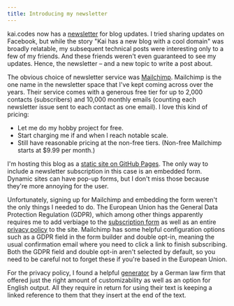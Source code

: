 ```yaml
---
title: Introducing my newsletter
---
```

kai.codes now has a [newsletter](newsletter) for blog updates. I tried sharing updates on Facebook, but while the story "Kai has a new blog with a cool domain" was broadly relatable, my subsequent technical posts were interesting only to a few of my friends. And these friends weren't even guaranteed to see my updates. Hence, the newsletter – and a new topic to write a post about.

The obvious choice of newsletter service was [Mailchimp](https://mailchimp.com/). Mailchimp is the one name in the newsletter space that I've kept coming across over the years. Their service comes with a generous free tier for up to 2,000 contacts (subscribers) and 10,000 monthly emails (counting each newsletter issue sent to each contact as one email). I love this kind of pricing:

* Let me do my hobby project for free.
* Start charging me if and when I reach notable scale.
* Still have reasonable pricing at the non-free tiers. (Non-free Mailchimp starts at $9.99 per month.)

I'm hosting this blog as a [static site on GitHub Pages](blogging-on-github-pages). The only way to include a newsletter subscription in this case is an embedded form. Dynamic sites can have pop-up forms, but I don't miss those because they're more annoying for the user.

Unfortunately, signing up for Mailchimp and embedding the form weren't the only things I needed to do. The European Union has the General Data Protection Regulation (GDPR), which among other things apparently requires me to add verbiage to the [subscription form](newsletter) as well as an entire [privacy policy](privacy) to the site. Mailchimp has some helpful configuration options such as a GDPR field in the form builder and double opt-in, meaning the usual confirmation email where you need to click a link to finish subscribing. Both the GDPR field and double opt-in aren't selected by default, so you need to be careful not to forget these if you're based in the European Union.

For the privacy policy, I found a helpful [generator](https://www.ratgeberrecht.eu/leistungen/muster-datenschutzerklaerung.html) by a German law firm that offered just the right amount of customizability as well as an option for English output. All they require in return for using their text is keeping a linked reference to them that they insert at the end of the text.
